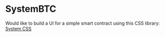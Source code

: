 # SystemBTC

Would like to build a UI for a simple smart contract using this CSS library: [System CSS](https://sakofchit.github.io/system.css/)
